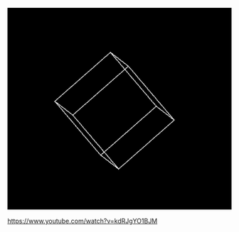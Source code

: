 ![Alt text](documents/rotating_cube.gif?raw=true "Gif")

https://www.youtube.com/watch?v=kdRJgYO1BJM
